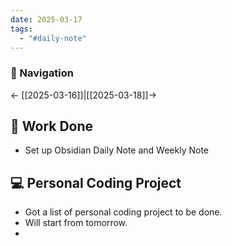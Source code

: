 ```yaml
---
date: 2025-03-17
tags:
  - "#daily-note"
---
```


### 📌 Navigation  
← [[2025-03-16]]|[[2025-03-18]]→ 

## 🏢 Work Done
- Set up Obsidian Daily Note and Weekly Note

## 💻 Personal Coding Project
- Got a list of personal coding project to be done.
- Will start from tomorrow.
- 
